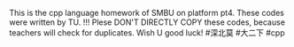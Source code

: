 This is the cpp language homework of SMBU on platform pt4.
These codes were written by TU.
!!! Plese DON'T DIRECTLY COPY these codes, because teachers will check for duplicates.
Wish U good luck!
#深北莫 #大二下 #cpp
